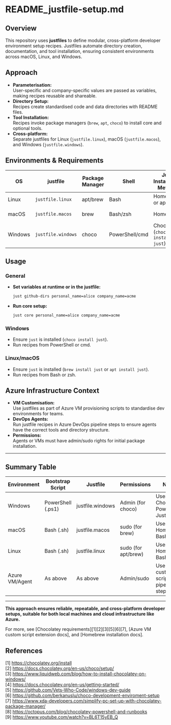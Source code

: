 # README_justfile-setup.md

## Overview

This repository uses **justfiles** to define modular, cross-platform developer environment setup recipes. Justfiles automate directory creation, documentation, and tool installation, ensuring consistent environments across macOS, Linux, and Windows.

## Approach

- **Parameterisation:**  
  User-specific and company-specific values are passed as variables, making recipes reusable and shareable.
- **Directory Setup:**  
  Recipes create standardised code and data directories with README files.
- **Tool Installation:**  
  Recipes invoke package managers (`brew`, `apt`, `choco`) to install core and optional tools.
- **Cross-platform:**  
  Separate justfiles for Linux (`justfile.linux`), macOS (`justfile.macos`), and Windows (`justfile.windows`).

## Environments & Requirements

| OS         | justfile              | Package Manager | Shell         | Just Installation Method          | Permissions Needed      |
|------------|-----------------------|-----------------|---------------|-----------------------------------|------------------------|
| Linux      | `justfile.linux`      | apt/brew        | Bash          | Homebrew or apt                   | sudo (for apt/brew)    |
| macOS      | `justfile.macos`      | brew            | Bash/zsh      | Homebrew                          | sudo (for brew)        |
| Windows    | `justfile.windows`    | choco           | PowerShell/cmd| Chocolatey (`choco install just`) | Admin (for choco)      |

## Usage

### General

- **Set variables at runtime or in the justfile:**
  ```sh
  just github-dirs personal_name=alice company_name=acme
  ```
- **Run core setup:**
  ```sh
  just core personal_name=alice company_name=acme
  ```

### Windows

- Ensure `just` is installed (`choco install just`).
- Run recipes from PowerShell or cmd.

### Linux/macOS

- Ensure `just` is installed (`brew install just` or `apt install just`).
- Run recipes from Bash or zsh.

## Azure Infrastructure Context

- **VM Customisation:**  
  Use justfiles as part of Azure VM provisioning scripts to standardise dev environments for teams.
- **DevOps Agents:**  
  Run justfile recipes in Azure DevOps pipeline steps to ensure agents have the correct tools and directory structure.
- **Permissions:**  
  Agents or VMs must have admin/sudo rights for initial package installation.

---

## **Summary Table**

| Environment      | Bootstrap Script         | Justfile           | Permissions         | Notes                                   |
|------------------|-------------------------|--------------------|---------------------|-----------------------------------------|
| Windows          | PowerShell (.ps1)       | justfile.windows   | Admin (for choco)   | Uses Chocolatey, PowerShell, Just       |
| macOS            | Bash (.sh)              | justfile.macos     | sudo (for brew)     | Uses Homebrew, Bash, Just               |
| Linux            | Bash (.sh)              | justfile.linux     | sudo (for apt/brew) | Uses apt, Homebrew, Bash, Just          |
| Azure VM/Agent   | As above                | As above           | Admin/sudo          | Use in custom script or pipeline steps  |

---

**This approach ensures reliable, repeatable, and cross-platform developer setups, suitable for both local machines and cloud infrastructure like Azure.**  

For more, see [Chocolatey requirements][1][2][3][5][6][7], [Azure VM custom script extension docs], and [Homebrew installation docs].

## References

[1] https://chocolatey.org/install  
[2] https://docs.chocolatey.org/en-us/choco/setup/  
[3] https://www.liquidweb.com/blog/how-to-install-chocolatey-on-windows/  
[4] https://docs.chocolatey.org/en-us/getting-started/  
[5] https://github.com/Vets-Who-Code/windows-dev-guide  
[6] https://github.com/berkanuslu/choco-development-enviroment-setup  
[7] https://www.xda-developers.com/simplify-pc-set-up-with-chocolatey-package-manager/  
[8] https://octopus.com/blog/chocolatey-powershell-and-runbooks  
[9] https://www.youtube.com/watch?v=BL6T15yEB_Q